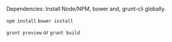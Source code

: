Dependencies: Install Node/NPM, bower and, grunt-cli globally.

`npm install`
`bower install`


`grunt preview`
or
`grunt build`